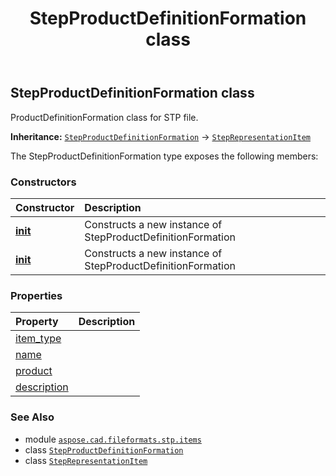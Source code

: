 ﻿---
title: StepProductDefinitionFormation class
second_title: Aspose.CAD for Python via .NET API References
description: 
type: docs
weight: 390
url: /aspose.cad.fileformats.stp.items/stepproductdefinitionformation/
is_root: false
---

## StepProductDefinitionFormation class

ProductDefinitionFormation class for STP file.



**Inheritance:** [`StepProductDefinitionFormation`](/cad/python-net/aspose.cad.fileformats.stp.items/stepproductdefinitionformation) → 
[`StepRepresentationItem`](/cad/python-net/aspose.cad.fileformats.stp.items/steprepresentationitem)



The StepProductDefinitionFormation type exposes the following members:

### Constructors
| Constructor | Description |
| :- | :- |
| [__init__](/cad/python-net/aspose.cad.fileformats.stp.items/stepproductdefinitionformation/__init__/#) | Constructs a new instance of StepProductDefinitionFormation |
| [__init__](/cad/python-net/aspose.cad.fileformats.stp.items/stepproductdefinitionformation/__init__/#str-str-aspose.cad.fileformats.stp.items.StepProduct) | Constructs a new instance of StepProductDefinitionFormation |


### Properties
| Property | Description |
| :- | :- |
| [item_type](/cad/python-net/aspose.cad.fileformats.stp.items/stepproductdefinitionformation/item_type) |  |
| [name](/cad/python-net/aspose.cad.fileformats.stp.items/stepproductdefinitionformation/name) |  |
| [product](/cad/python-net/aspose.cad.fileformats.stp.items/stepproductdefinitionformation/product) |  |
| [description](/cad/python-net/aspose.cad.fileformats.stp.items/stepproductdefinitionformation/description) |  |



### See Also
* module [`aspose.cad.fileformats.stp.items`](..)
* class [`StepProductDefinitionFormation`](/cad/python-net/aspose.cad.fileformats.stp.items/stepproductdefinitionformation)
* class [`StepRepresentationItem`](/cad/python-net/aspose.cad.fileformats.stp.items/steprepresentationitem)
